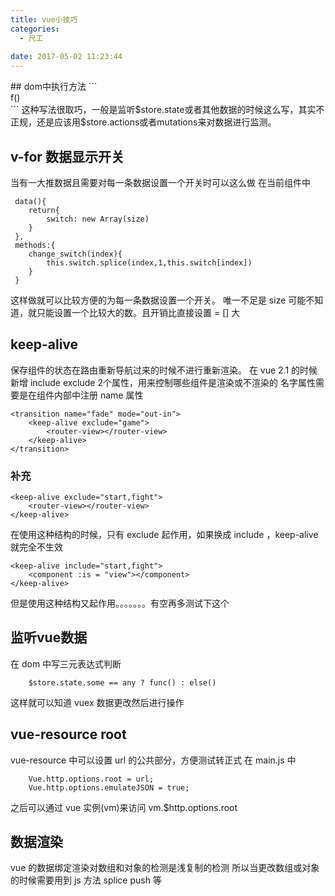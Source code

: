 ```yaml
---
title: vue小技巧
categories:
  - 尺工
 
date: 2017-05-02 11:23:44
---
```

<p></p>
<!-- more -->
## dom中执行方法
```
<div v-if="isF">f()<div>
```
这种写法很取巧，一般是监听$store.state或者其他数据的时候这么写，其实不正规，还是应该用$store.actions或者mutations来对数据进行监测。

## v-for 数据显示开关
当有一大推数据且需要对每一条数据设置一个开关时可以这么做
在当前组件中
```
 data(){
 	return{
		switch: new Array(size)
	}
 },
 methods:{
 	change_switch(index){
		this.switch.splice(index,1,this.switch[index])
	}
 }
```
这样做就可以比较方便的为每一条数据设置一个开关。
唯一不足是 size 可能不知道，就只能设置一个比较大的数。且开销比直接设置 = [] 大

## keep-alive
保存组件的状态在路由重新导航过来的时候不进行重新渲染。
在 vue 2.1 的时候新增 include exclude 2个属性，用来控制哪些组件是渲染或不渲染的
名字属性需要是在组件内部中注册 name 属性
```
<transition name="fade" mode="out-in">
    <keep-alive exclude="game">
       	<router-view></router-view>
	</keep-alive>
</transition>
```
### 补充
```
<keep-alive exclude="start,fight">
    <router-view></router-view>
</keep-alive>
```
在使用这种结构的时候，只有 exclude 起作用，如果换成 include ，keep-alive 就完全不生效
```
<keep-alive include="start,fight">
    <component :is = "view"></component>
</keep-alive>
```
但是使用这种结构又起作用。。。。。。。有空再多测试下这个

## 监听vue数据
在 dom 中写三元表达式判断
```
	$store.state.some == any ? func() : else()
```
这样就可以知道 vuex 数据更改然后进行操作

## vue-resource root
vue-resource 中可以设置 url 的公共部分，方便测试转正式
在 main.js 中
```
	Vue.http.options.root = url;
	Vue.http.options.emulateJSON = true;
```
之后可以通过 vue 实例(vm)来访问 
vm.$http.options.root

## 数据渲染
vue 的数据绑定渲染对数组和对象的检测是浅复制的检测
所以当更改数组或对象的时候需要用到 js 方法 splice push 等
